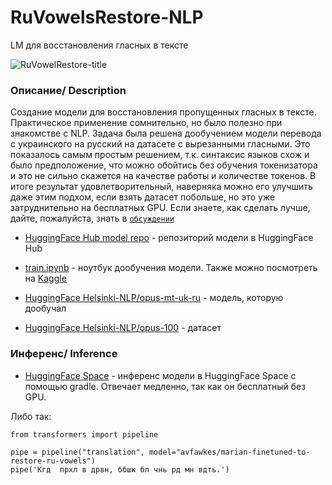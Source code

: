 # RuVowelsRestore-NLP
LM для восстановления гласных в тексте

![RuVowelRestore-title](https://github.com/user-attachments/assets/1e63fb63-fccb-47ef-a03b-6c972403ad5b)

### Описание/ Description
Создание модели для восстановления пропущенных гласных в тексте. Практическое применение сомнительно, но было полезно при знакомстве с NLP. Задача была решена дообучением модели перевода с украинского на русский на датасете с вырезанными гласными. Это показалось самым простым решением, т.к. синтаксис языков схож и было предположение, что можно обойтись без обучения токенизатора и это не сильно скажется на качестве работы и количестве токенов. В итоге результат удовлетворительный, наверняка можно его улучшить даже этим подхом, если взять датасет побольше, но это уже затруднительно на бесплатных GPU. Если знаете, как сделать лучше, дайте, пожалуйста, знать в [`обсуждении`](https://github.com/avfawkes/RuVowelsRestore-NLP/issues/new/choose)

- [HuggingFace Hub model repo](https://huggingface.co/avfawkes/marian-finetuned-to-restore-ru-vowels) - репозиторий модели в HuggingFace Hub

- [train.ipynb](https://github.com/avfawkes/RuVowelsRestore-NLP/blob/main/train.ipynb) - ноутбук дообучения модели. Также можно посмотреть на [Kaggle](https://www.kaggle.com/code/avfawkes/ruvowelsrestore)

- [HuggingFace Helsinki-NLP/opus-mt-uk-ru](https://huggingface.co/Helsinki-NLP/opus-mt-uk-ru) - модель, которую дообучал

- [HuggingFace Helsinki-NLP/opus-100](https://huggingface.co/datasets/Helsinki-NLP/opus-100) - датасет

### Инференс/ Inference

- [HuggingFace Space](https://huggingface.co/spaces/avfawkes/ru-vowels-restore) - инференс модели в HuggingFace Space с помощью gradle. Отвечает медленно, так как он бесплатный без GPU.

Либо так:

```
from transformers import pipeline

pipe = pipeline("translation", model="avfawkes/marian-finetuned-to-restore-ru-vowels")
pipe('Кгд  прхл в дрвн, ббшк бл чнь рд мн вдть.')
```
